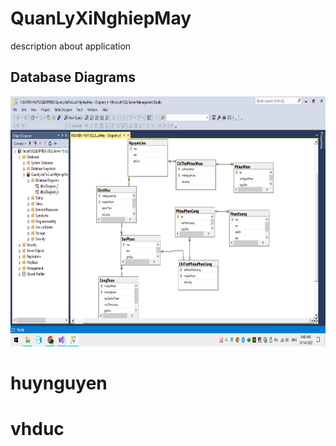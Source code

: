 # QuanLyXiNghiepMay

description about application


## Database Diagrams

<img src="Resources\Database_Diagrams.png" height="400" alt="Screenshot"/>





# huynguyen
# vhduc
